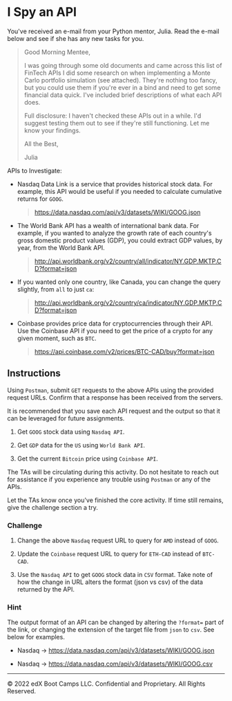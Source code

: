 # I Spy an API

You've received an e-mail from your Python mentor, Julia. Read the e-mail below and see if she has any new tasks for you.

> Good Morning Mentee,
>
> I was going through some old documents and came across this list of FinTech APIs I did some research on when implementing a Monte Carlo portfolio simulation (see attached). They're nothing too fancy, but you could use them if you're ever in a bind and need to get some financial data quick. I've included brief descriptions of what each API does.
>
> Full disclosure: I haven't checked these APIs out in a while. I'd suggest testing them out to see if they're still functioning. Let me know your findings.
>
> All the Best,
>
>Julia

APIs to Investigate:

* Nasdaq Data Link is a service that provides historical stock data. For example, this API would be useful if you needed to calculate cumulative returns for `GOOG`.

  > https://data.nasdaq.com/api/v3/datasets/WIKI/GOOG.json

* The World Bank API has a wealth of international bank data. For example, if you wanted to analyze the growth rate of each country's gross domestic product values (GDP), you could extract GDP values, by year, from the World Bank API.

  > http://api.worldbank.org/v2/country/all/indicator/NY.GDP.MKTP.CD?format=json

* If you wanted only one country, like Canada, you can change the query slightly, from `all` to just `ca`:

  > http://api.worldbank.org/v2/country/ca/indicator/NY.GDP.MKTP.CD?format=json

* Coinbase provides price data for cryptocurrencies through their API. Use the Coinbase API if you need to get the price of a crypto for any given moment, such as `BTC`.

  > https://api.coinbase.com/v2/prices/BTC-CAD/buy?format=json

## Instructions

Using `Postman`, submit `GET` requests to the above APIs using the provided request URLs. Confirm that a response has been received from the servers.

It is recommended that you save each API request and the output so that it can be leveraged for future assignments.

1. Get `GOOG` stock data using `Nasdaq API`.

2. Get `GDP` data for the `US` using `World Bank API`.

3. Get the current `Bitcoin` price using `Coinbase API`.

The TAs will be circulating during this activity. Do not hesitate to reach out for assistance if you experience any trouble using `Postman` or any of the APIs.

Let the TAs know once you've finished the core activity. If time still remains, give the challenge section a try.

### Challenge

1. Change the above `Nasdaq` request URL to query for `AMD` instead of `GOOG`.

2. Update the `Coinbase` request URL to query for `ETH-CAD` instead of `BTC-CAD`.

3. Use the `Nasdaq API` to get `GOOG` stock data in `CSV` format. Take note of how the change in URL alters the format (json vs csv) of the data returned by the API.

### Hint

The output format of an API can be changed by altering the `?format=` part of the link, or changing the extension of the target file from `json` to `csv`. See below for examples.

* Nasdaq -> https://data.nasdaq.com/api/v3/datasets/WIKI/GOOG.json

* Nasdaq -> https://data.nasdaq.com/api/v3/datasets/WIKI/GOOG.csv

---

© 2022 edX Boot Camps LLC. Confidential and Proprietary. All Rights Reserved.
